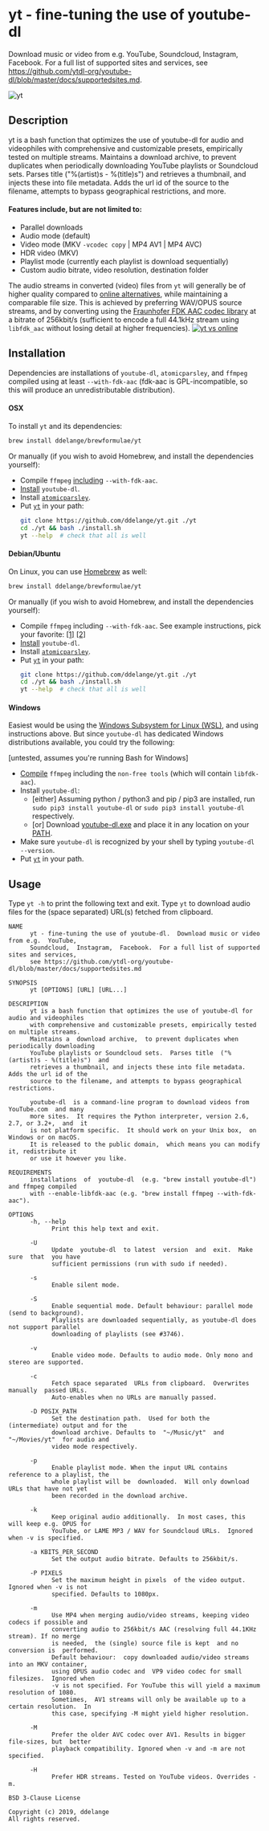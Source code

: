 # yt - fine-tuning the use of youtube-dl
Download music or video from e.g. YouTube, Soundcloud, Instagram, Facebook. For a full list of supported sites and services, see https://github.com/ytdl-org/youtube-dl/blob/master/docs/supportedsites.md.

![yt](https://user-images.githubusercontent.com/14880945/62221781-86e1b400-b3b2-11e9-873f-2dd323bcf154.gif)

## Description
yt is a bash function that optimizes the use of youtube-dl for audio and videophiles with comprehensive and customizable presets, empirically tested on multiple streams. Maintains a download archive, to prevent duplicates when periodically downloading YouTube playlists or Soundcloud sets. Parses title ("%(artist)s - %(title)s") and retrieves a thumbnail, and injects these into file metadata. Adds the url id of the source to the filename, attempts to bypass geographical restrictions, and more.

#### Features include, but are not limited to:
- Parallel downloads
- Audio mode (default)
- Video mode (MKV `-vcodec copy` | MP4 AV1 | MP4 AVC)
- HDR video (MKV)
- Playlist mode (currently each playlist is download sequentially)
- Custom audio bitrate, video resolution, destination folder

The audio streams in converted (video) files from `yt` will generally be of higher quality compared to [online alternatives](https://www.google.nl/search?q=youtube+to+mp3+online), while maintaining a comparable file size. This is achieved by preferring WAV/OPUS source streams, and by converting using the [Fraunhofer FDK AAC codec library](https://trac.ffmpeg.org/wiki/Encode/AAC#fdk_aac) at a bitrate of 256kbit/s (sufficient to encode a full 44.1kHz stream using `libfdk_aac` without losing detail at higher frequencies).
[![yt vs online](https://user-images.githubusercontent.com/14880945/62381156-246feb80-b54b-11e9-8445-3890c091d0c3.gif)](https://github.com/alexkay/spek)

## Installation
Dependencies are installations of `youtube-dl`, `atomicparsley`, and `ffmpeg` compiled using at least `--with-fdk-aac` (fdk-aac is GPL-incompatible, so this will produce an unredistributable distribution).

#### OSX
To install `yt` and its dependencies:
```bash
brew install ddelange/brewformulae/yt
```

Or manually (if you wish to avoid Homebrew, and install the dependencies yourself):
- Compile `ffmpeg` [including](https://trac.ffmpeg.org/wiki/CompilationGuide/macOS#Additionaloptions) `--with-fdk-aac`.
- [Install](https://github.com/ytdl-org/youtube-dl#installation) `youtube-dl`.
- Install [`atomicparsley`](https://github.com/wez/atomicparsley).
- Put [`yt`](yt/yt) in your path:
    ```bash
    git clone https://github.com/ddelange/yt.git ./yt
    cd ./yt && bash ./install.sh
    yt --help  # check that all is well
    ```

#### Debian/Ubuntu
On Linux, you can use [Homebrew](https://docs.brew.sh/Homebrew-on-Linux) as well:
```bash
brew install ddelange/brewformulae/yt
```

Or manually (if you wish to avoid Homebrew, and install the dependencies yourself):
- Compile `ffmpeg` including `--with-fdk-aac`. See example instructions, pick your favorite: [[1]](https://seanthegeek.net/455/how-to-compile-and-install-ffmpeg-4-0-on-debian-ubuntu/) [[2]](https://gist.github.com/rafaelbiriba/7f2d7c6f6c3d6ae2a5cb)
- [Install](https://github.com/ytdl-org/youtube-dl#installation) `youtube-dl`.
- Install [`atomicparsley`](https://github.com/wez/atomicparsley).
- Put [`yt`](yt/yt) in your path:
    ```bash
    git clone https://github.com/ddelange/yt.git ./yt
    cd ./yt && bash ./install.sh
    yt --help  # check that all is well
    ```

#### Windows
Easiest would be using the [Windows Subsystem for Linux (WSL)](https://docs.microsoft.com/en-us/windows/wsl/about), and using instructions above. But since `youtube-dl` has dedicated Windows distributions available, you could try the following:

[untested, assumes you're running Bash for Windows]
- [Compile](https://github.com/jb-alvarado/media-autobuild_suite#information) `ffmpeg` including the `non-free tools` (which will contain `libfdk-aac`).
- Install `youtube-dl`:
    - [either] Assuming python / python3 and pip / pip3 are installed, run `sudo pip3 install youtube-dl` or `sudo pip3 install youtube-dl` respectively.
    - [or] Download [youtube-dl.exe](https://yt-dl.org/latest/youtube-dl.exe) and place it in any location on your [PATH](https://en.wikipedia.org/wiki/PATH_%28variable%29).
- Make sure `youtube-dl` is recognized by your shell by typing `youtube-dl --version`.
- Put [`yt`](yt/yt) in your path.

## Usage
Type `yt -h` to print the following text and exit. Type `yt` to download audio files for the (space separated) URL(s) fetched from clipboard.
```
NAME
      yt - fine-tuning the use of youtube-dl.  Download music or video from e.g.  YouTube,
      Soundcloud,  Instagram,  Facebook.  For a full list of supported sites and services,
      see https://github.com/ytdl-org/youtube-dl/blob/master/docs/supportedsites.md

SYNOPSIS
      yt [OPTIONS] [URL] [URL...]

DESCRIPTION
      yt is a bash function that optimizes the use of youtube-dl for audio and videophiles
      with comprehensive and customizable presets, empirically tested on multiple streams.
      Maintains a  download archive,  to prevent duplicates when  periodically downloading
      YouTube playlists or Soundcloud sets.  Parses title  ("%(artist)s - %(title)s")  and
      retrieves a thumbnail, and injects these into file metadata.  Adds the url id of the
      source to the filename, and attempts to bypass geographical restrictions.

      youtube-dl  is a command-line program to download videos from  YouTube.com  and many
      more sites.  It requires the Python interpreter, version 2.6, 2.7, or 3.2+,  and  it
      is not platform specific.  It should work on your Unix box,  on Windows or on macOS.
      It is released to the public domain,  which means you can modify it, redistribute it
      or use it however you like.

REQUIREMENTS
      installations  of  youtube-dl  (e.g. "brew install youtube-dl")  and ffmpeg compiled
      with --enable-libfdk-aac (e.g. "brew install ffmpeg --with-fdk-aac").

OPTIONS
      -h, --help
            Print this help text and exit.

      -U
            Update  youtube-dl  to latest  version  and  exit.  Make  sure  that  you have
            sufficient permissions (run with sudo if needed).

      -s
            Enable silent mode.

      -S
            Enable sequential mode. Default behaviour: parallel mode (send to background).
            Playlists are downloaded sequentially, as youtube-dl does not support parallel
            downloading of playlists (see #3746).

      -v
            Enable video mode. Defaults to audio mode. Only mono and stereo are supported.

      -c
            Fetch space separated  URLs from clipboard.  Overwrites manually  passed URLs.
            Auto-enables when no URLs are manually passed.

      -D POSIX_PATH
            Set the destination path.  Used for both the (intermediate) output and for the
            download archive. Defaults to  "~/Music/yt"  and  "~/Movies/yt"  for audio and
            video mode respectively.

      -p
            Enable playlist mode. When the input URL contains reference to a playlist, the
            whole playlist will be  downloaded.  Will only download URLs that have not yet
            been recorded in the download archive.

      -k
            Keep original audio additionally.  In most cases, this will keep e.g. OPUS for
            YouTube, or LAME MP3 / WAV for Soundcloud URLs.  Ignored when -v is specified.

      -a KBITS_PER_SECOND
            Set the output audio bitrate. Defaults to 256kbit/s.

      -P PIXELS
            Set the maximum height in pixels  of the video output.  Ignored when -v is not
            specified. Defaults to 1080px.

      -m
            Use MP4 when merging audio/video streams, keeping video codecs if possible and
            converting audio to 256kbit/s AAC (resolving full 44.1KHz stream). If no merge
            is needed,  the (single) source file is kept  and no conversion is  performed.
            Default behaviour:  copy downloaded audio/video streams into an MKV container,
            using OPUS audio codec and  VP9 video codec for small filesizes.  Ignored when
            -v is not specified. For YouTube this will yield a maximum resolution of 1080.
            Sometimes,  AV1 streams will only be available up to a certain resolution.  In
            this case, specifying -M might yield higher resolution.

      -M
            Prefer the older AVC codec over AV1. Results in bigger file-sizes, but  better
            playback compatibility. Ignored when -v and -m are not specified.

      -H
            Prefer HDR streams. Tested on YouTube videos. Overrides -m.

BSD 3-Clause License

Copyright (c) 2019, ddelange
All rights reserved.
```
